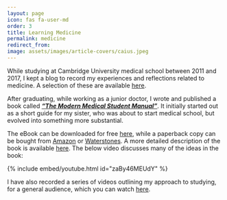 ```yaml
---
layout: page
icon: fas fa-user-md
order: 3
title: Learning Medicine
permalink: medicine
redirect_from: 
image: assets/images/article-covers/caius.jpeg
--- 
```

While studying at Cambridge University medical school between 2011 and 2017, I kept a blog to record my experiences and reflections related to medicine. A selection of these are available [here](/writing).

After graduating, while working as a junior doctor, I wrote and published a book called **_[“The Modern Medical Student Manual”](https://3285439487322.gumroad.com/l/medstudentmanual)_**. It initially started out as a short guide for my sister, who was about to start medical school, but evolved into something more substantial.

The eBook can be downloaded for free [here](https://chrislovejoy.gumroad.com/l/medstudentmanual), while a paperback copy can be bought from [Amazon](https://amzn.to/2HFGoQY) or [Waterstones](https://www.waterstones.com/book/the-ultimate-guide-to-being-a-medical-student/chris-lovejoy//9781912557417). A more detailed description of the book is available [here](/book). The below video discusses many of the ideas in the book:

{% include embed/youtube.html id="zaBy46MEUdY" %}

I have also recorded a series of videos outlining my approach to studying, for a general audience, which you can watch [here](https://www.youtube.com/watch?v=p3a3fE2ze64&list=PLZz4IsmMUFByHfyiNVZPV324naSMVq90T).
